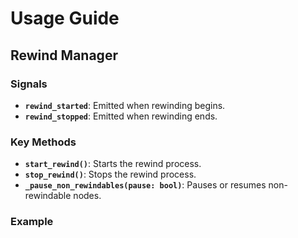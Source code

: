 # Usage Guide

## Rewind Manager

### Signals
- **`rewind_started`**: Emitted when rewinding begins.
- **`rewind_stopped`**: Emitted when rewinding ends.

### Key Methods
- **`start_rewind()`**: Starts the rewind process.
- **`stop_rewind()`**: Stops the rewind process.
- **`_pause_non_rewindables(pause: bool)`**: Pauses or resumes non-rewindable nodes.

### Example
